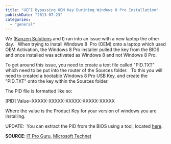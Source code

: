 ```yaml
---
title: "UEFI Bypassing OEM Key Durining Windows 8 Pro Installation"
publishDate: "2013-07-23"
categories: 
  - "general"
---
```


We ([Kanzen Solutions](http://kanzensolutions.co.uk/) and I) ran into an issue with a new laptop the other day.   When trying to install Windows 8  Pro (OEM) onto a laptop which used OEM Activation, the Windows 8 Pro installer pulled the key from the BIOS and once installed was activated as Windows 8 and not Windows 8 Pro.

To get around this issue, you need to create a text file called "PID.TXT" which need to be put into the router of the Sources folder.   To this you will need to created a bootable Windows 8 Pro USB Key, and create the "PID.TXT" onto the key within the Sources folder.

The PID file is formatted like so:

\[PID\]
Value=XXXXX-XXXXX-XXXXX-XXXXX-XXXXX

Where the value is the Product Key for your version of windows you are installing.

UPDATE:  You can extract the PID from the BIOS using a tool, located [here](http://www.sherr.co.uk/retrieve_windows_8_license_key_from_bios).

**SOURCE**: [IT Pro Guru](http://itproguru.com/expert/2013/02/solution-to-uefi-issue-windows-8-or-windows-server-2012-installation-may-fail-with-error-message-the-product-key-entered-does-not-match-any-of-the-windows-images-available-for-installation-enter-a-di/), [Microsoft Technet](http://technet.microsoft.com/en-us/library/hh824952.aspx)
